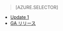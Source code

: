 > [AZURE.SELECTOR]
- [Update 1](../articles/storsimple/storsimple-deployment-walkthrough-u1.md)
- [GA リリース](../articles/storsimple/storsimple-deployment-walkthrough.md)



